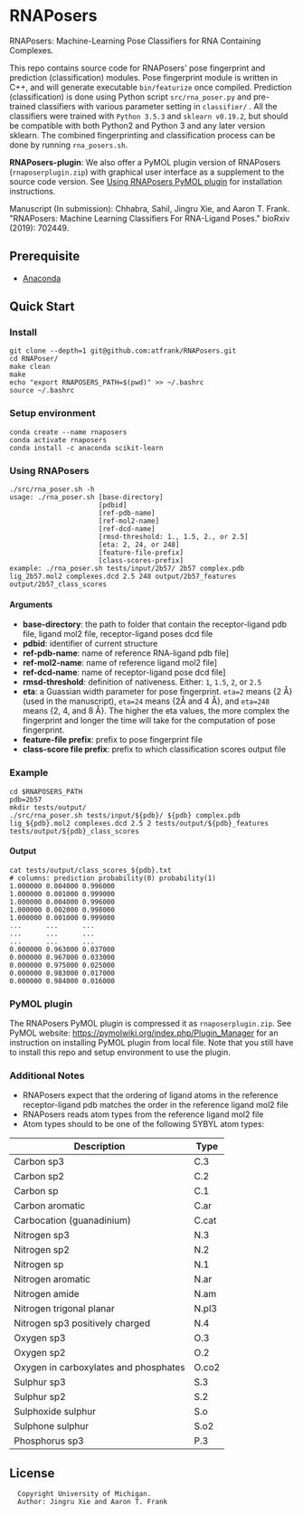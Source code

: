 # RNAPosers
RNAPosers: Machine-Learning Pose Classifiers for RNA Containing Complexes.

This repo contains source code for RNAPosers' pose fingerprint and prediction (classification) modules. Pose fingerprint module is written in C++, and will generate executable `bin/featurize` once compiled. Prediction (classification) is done using Python script `src/rna_poser.py` and pre-trained classifiers with various parameter setting in `classifier/` . All the classifiers were trained with `Python 3.5.3` and `sklearn v0.19.2`, but should be compatible with both Python2 and Python 3 and any later version sklearn. The combined fingerprinting and classification process can be done by running `rna_posers.sh`.

**RNAPosers-plugin**: We also offer a PyMOL plugin version of RNAPosers (`rnaposerplugin.zip`) with graphical user interface as a supplement to the source code version. See [Using RNAPosers PyMOL plugin](#Using-RNAPosers-PyMOL-plugin) for installation instructions.

Manuscript (In submission): Chhabra, Sahil, Jingru Xie, and Aaron T. Frank. "RNAPosers: Machine Learning Classifiers For RNA-Ligand Poses." bioRxiv (2019): 702449.

## Prerequisite
* [Anaconda](https://docs.conda.io/projects/conda/en/latest/user-guide/install/)

## Quick Start
### Install
```
git clone --depth=1 git@github.com:atfrank/RNAPosers.git
cd RNAPoser/
make clean
make
echo "export RNAPOSERS_PATH=$(pwd)" >> ~/.bashrc
source ~/.bashrc
```

### Setup environment
```
conda create --name rnaposers
conda activate rnaposers
conda install -c anaconda scikit-learn
```

### Using RNAPosers

```
./src/rna_poser.sh -h
usage: ./rna_poser.sh [base-directory]
                      [pdbid]
                      [ref-pdb-name]
                      [ref-mol2-name]
                      [ref-dcd-name]
                      [rmsd-threshold: 1., 1.5, 2., or 2.5]
                      [eta: 2, 24, or 248]
                      [feature-file-prefix]
                      [class-scores-prefix]
example: ./rna_poser.sh tests/input/2b57/ 2b57 complex.pdb lig_2b57.mol2 complexes.dcd 2.5 248 output/2b57_features output/2b57_class_scores
```

#### Arguments
- **base-directory**: the path to folder that contain the receptor-ligand pdb file, ligand mol2 file, receptor-ligand poses dcd file
- **pdbid**: identifier of current structure
- **ref-pdb-name**: name of reference RNA-ligand pdb file]
- **ref-mol2-name**: name of reference ligand mol2 file]
- **ref-dcd-name**: name of receptor-ligand pose dcd file]
- **rmsd-threshold**: definition of nativeness. Either: `1`, `1.5`, `2`, or `2.5`
- **eta**: a Guassian width parameter for pose fingerprint. `eta=2` means {2 Å} (used in the manuscript), `eta=24` means {2Å and 4 Å}, and `eta=248` means {2, 4, and 8 Å}. The higher the eta values, the more complex the fingerprint and longer the time will take for the computation of pose fingerprint.
- **feature-file prefix**: prefix to pose fingerprint file
- **class-score file prefix**: prefix to which classification scores output file

### Example
```
cd $RNAPOSERS_PATH
pdb=2b57
mkdir tests/output/
./src/rna_poser.sh tests/input/${pdb}/ ${pdb} complex.pdb lig_${pdb}.mol2 complexes.dcd 2.5 2 tests/output/${pdb}_features tests/output/${pdb}_class_scores
```
#### Output
```
cat tests/output/class_scores_${pdb}.txt
# columns: prediction probability(0) probability(1)
1.000000 0.004000 0.996000
1.000000 0.001000 0.999000
1.000000 0.004000 0.996000
1.000000 0.002000 0.998000
1.000000 0.001000 0.999000
...      ...      ...     
...      ...      ...     
...      ...      ...     
0.000000 0.963000 0.037000
0.000000 0.967000 0.033000
0.000000 0.975000 0.025000
0.000000 0.983000 0.017000
0.000000 0.984000 0.016000
```

### PyMOL plugin
The RNAPosers PyMOL plugin is compressed it as `rnaposerplugin.zip`. See PyMOL website: https://pymolwiki.org/index.php/Plugin_Manager for an instruction on installing PyMOL plugin from local file. Note that you still have to install this repo and setup environment to use the plugin.


### Additional Notes
- RNAPosers expect that the ordering of ligand atoms in the reference receptor-ligand pdb matches the order in the reference ligand mol2 file
- RNAPosers reads atom types from the reference ligand mol2 file
- Atom types should to be one of the following SYBYL atom types:

Description | Type
--- | ---
Carbon sp3 | C.3
Carbon sp2 | C.2
Carbon sp | C.1
Carbon aromatic | C.ar
Carbocation (guanadinium) | C.cat
Nitrogen sp3 | N.3
Nitrogen sp2 | N.2
Nitrogen sp | N.1
Nitrogen aromatic | N.ar
Nitrogen amide | N.am
Nitrogen trigonal planar | N.pl3
Nitrogen sp3 positively charged | N.4
Oxygen sp3 | O.3
Oxygen sp2 | O.2
Oxygen in carboxylates and phosphates | O.co2
Sulphur sp3 | S.3
Sulphur sp2 | S.2
Sulphoxide sulphur | S.o
Sulphone sulphur | S.o2
Phosphorus sp3 | P.3






## License
```
  Copyright University of Michigan.
  Author: Jingru Xie and Aaron T. Frank

```
